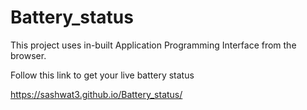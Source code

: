 # Battery_status

This project uses in-built Application Programming Interface from the browser.

Follow this link to get your live battery status

https://sashwat3.github.io/Battery_status/
